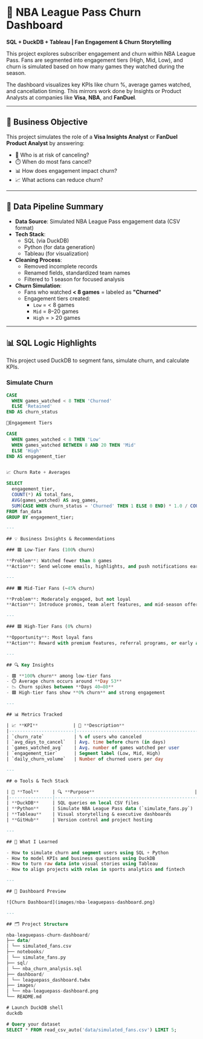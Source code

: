 # 🏀 NBA League Pass Churn Dashboard

**SQL + DuckDB + Tableau | Fan Engagement & Churn Storytelling**

This project explores subscriber engagement and churn within NBA League Pass. Fans are segmented into engagement tiers (High, Mid, Low), and churn is simulated based on how many games they watched during the season.

The dashboard visualizes key KPIs like churn %, average games watched, and cancellation timing. This mirrors work done by Insights or Product Analysts at companies like **Visa**, **NBA**, and **FanDuel**.

---

## 🎯 Business Objective

This project simulates the role of a **Visa Insights Analyst** or **FanDuel Product Analyst** by answering:

- 🧠 Who is at risk of canceling?
- ⏱️ When do most fans cancel?
- 📊 How does engagement impact churn?
- 📈 What actions can reduce churn?

---

## 🔄 Data Pipeline Summary

- **Data Source**: Simulated NBA League Pass engagement data (CSV format)
- **Tech Stack**:
  - SQL (via DuckDB)
  - Python (for data generation)
  - Tableau (for visualization)
- **Cleaning Process**:
  - Removed incomplete records
  - Renamed fields, standardized team names
  - Filtered to 1 season for focused analysis
- **Churn Simulation**:
  - Fans who watched **< 8 games** = labeled as **"Churned"**
  - Engagement tiers created:
    - `Low` = < 8 games  
    - `Mid` = 8–20 games  
    - `High` = > 20 games

---

## 📊 SQL Logic Highlights

This project used DuckDB to segment fans, simulate churn, and calculate KPIs.

### Simulate Churn

```sql
CASE 
  WHEN games_watched < 8 THEN 'Churned'
  ELSE 'Retained'
END AS churn_status

🎯Engagement Tiers

CASE 
  WHEN games_watched < 8 THEN 'Low'
  WHEN games_watched BETWEEN 8 AND 20 THEN 'Mid'
  ELSE 'High'
END AS engagement_tier


📈 Churn Rate + Averages

SELECT 
  engagement_tier,
  COUNT(*) AS total_fans,
  AVG(games_watched) AS avg_games,
  SUM(CASE WHEN churn_status = 'Churned' THEN 1 ELSE 0 END) * 1.0 / COUNT(*) AS churn_rate
FROM fan_data
GROUP BY engagement_tier;

---

## 💡 Business Insights & Recommendations

### 🟥 Low-Tier Fans (100% churn)

**Problem**: Watched fewer than 8 games  
**Action**: Send welcome emails, highlights, and push notifications early in the season to re-engage these fans before they churn.

---

### 🟧 Mid-Tier Fans (~45% churn)

**Problem**: Moderately engaged, but not loyal  
**Action**: Introduce promos, team alert features, and mid-season offers to convert them into high-tier fans.

---

### 🟩 High-Tier Fans (0% churn)

**Opportunity**: Most loyal fans  
**Action**: Reward with premium features, referral programs, or early access perks to drive retention and advocacy.

---

## 🔍 Key Insights

- 🟥 **100% churn** among low-tier fans  
- ⏱️ Average churn occurs around **Day 53**  
- 📉 Churn spikes between **Days 40–80**  
- 🟩 High-tier fans show **0% churn** and strong engagement

---

## 📊 Metrics Tracked

| 📈 **KPI**             | 📌 **Description**                            |
|------------------------|-----------------------------------------------|
| `churn_rate`           | % of users who canceled                      |
| `avg_days_to_cancel`   | Avg. time before churn (in days)             |
| `games_watched_avg`    | Avg. number of games watched per user        |
| `engagement_tier`      | Segment label (Low, Mid, High)               |
| `daily_churn_volume`   | Number of churned users per day              |

---

## ⚙️ Tools & Tech Stack

| 🧰 **Tool**     | 🔍 **Purpose**                                     |
|----------------|-----------------------------------------------------|
| **DuckDB**     | SQL queries on local CSV files                      |
| **Python**     | Simulate NBA League Pass data (`simulate_fans.py`)  |
| **Tableau**    | Visual storytelling & executive dashboards          |
| **GitHub**     | Version control and project hosting                 |

---

## 🧠 What I Learned

- How to simulate churn and segment users using SQL + Python  
- How to model KPIs and business questions using DuckDB  
- How to turn raw data into visual stories using Tableau  
- How to align projects with roles in sports analytics and fintech

---

## 📸 Dashboard Preview

![Churn Dashboard](images/nba-leaguepass-dashboard.png)

---

## 🗂️ Project Structure

nba-leaguepass-churn-dashboard/
├── data/
│ └── simulated_fans.csv
├── notebooks/
│ └── simulate_fans.py
├── sql/
│ └── nba_churn_analysis.sql
├── dashboard/
│ └── leaguepass_dashboard.twbx
├── images/
│ └── nba-leaguepass-dashboard.png
└── README.md

# Launch DuckDB shell
duckdb

# Query your dataset
SELECT * FROM read_csv_auto('data/simulated_fans.csv') LIMIT 5;


